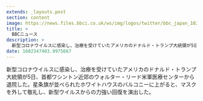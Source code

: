 ```yaml
--- 
extends: _layouts.post 
section: content 
image: https://news.files.bbci.co.uk/ws/img/logos/twitter/bbc_japan_1024.png 
title: > 
  BBCニュース 
description: > 
  新型コロナウイルスに感染し、治療を受けていたアメリカのドナルド・トランプ大統領が5日、首都ワシントン近郊のウォルター・リード米軍医療センターから退院した。星条旗が並べられたホワイトハウスのバルコニーに上がると、マスクを外して敬礼し、新型ウイルスからの力強い回復を演出した。 
date: 1602347403.9975667 
--- 
```

新型コロナウイルスに感染し、治療を受けていたアメリカのドナルド・トランプ大統領が5日、首都ワシントン近郊のウォルター・リード米軍医療センターから退院した。星条旗が並べられたホワイトハウスのバルコニーに上がると、マスクを外して敬礼し、新型ウイルスからの力強い回復を演出した。